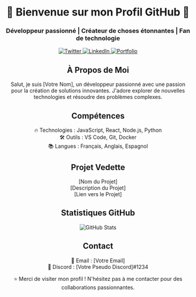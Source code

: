 <!-- Titre -->
<h1 align="center">🌟 Bienvenue sur mon Profil GitHub 🌟</h1>

<!-- Sous-titre -->
<h3 align="center">Développeur passionné | Créateur de choses étonnantes | Fan de technologie</h3>

<!-- Badges Sociaux -->
<p align="center">
    <a href="https://twitter.com/VotreTwitter">
        <img alt="Twitter" src="https://img.shields.io/badge/Twitter-1DA1F2?style=for-the-badge&logo=twitter&logoColor=white"/>
    </a>
    <a href="https://linkedin.com/in/VotreLinkedIn">
        <img alt="LinkedIn" src="https://img.shields.io/badge/LinkedIn-0077B5?style=for-the-badge&logo=linkedin&logoColor=white"/>
    </a>
    <a href="https://votre-portfolio.com">
        <img alt="Portfolio" src="https://img.shields.io/badge/Portfolio-FF5733?style=for-the-badge&logo=firefox&logoColor=white"/>
    </a>
</p>

<!-- Section sur moi -->
<h2 align="center">À Propos de Moi</h2>
<p align="center">
    Salut, je suis [Votre Nom], un développeur passionné avec une passion pour la création de solutions innovantes. J'adore explorer de nouvelles technologies et résoudre des problèmes complexes.
</p>

<!-- Compétences -->
<h2 align="center">Compétences</h2>
<p align="center">
    🔥 Technologies : JavaScript, React, Node.js, Python <br>
    🛠️ Outils : VS Code, Git, Docker <br>
    📚 Langues : Français, Anglais, Espagnol
</p>

<!-- Projet Vedette -->
<h2 align="center">Projet Vedette</h2>
<p align="center">
    [Nom du Projet]<br>
    [Description du Projet]<br>
    [Lien vers le Projet]
</p>

<!-- Statistiques GitHub -->
<h2 align="center">Statistiques GitHub</h2>
<p align="center">
    <img src="https://github-readme-stats.vercel.app/api?username=VotreNom&show_icons=true&theme=radical" alt="GitHub Stats">
</p>

<!-- Contact -->
<h2 align="center">Contact</h2>
<p align="center">
    📧 Email : [Votre Email]<br>
    💬 Discord : [Votre Pseudo Discord]#1234<br>
</p>

<!-- Pied de page -->
<footer align="center">
    ⭐ Merci de visiter mon profil ! N'hésitez pas à me contacter pour des collaborations passionnantes.
</footer>
